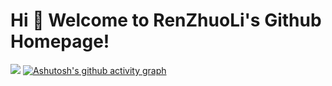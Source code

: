 # Hi 🎉 Welcome to RenZhuoLi's Github Homepage!


![](https://github-readme-stats.vercel.app/api/top-langs/?username=RRRRR0204&theme=dark&layout=compact)
[![Ashutosh's github activity graph](https://github-readme-activity-graph.cyclic.app/graph?username=RRRRR0204&theme=github)](https://github.com/ashutosh00710/github-readme-activity-graph)


